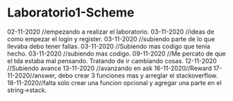 # Laboratorio1-Scheme
02-11-2020 //empezando a realizar el laboratorio.
03-11-2020 //ideas de como empezar el login y register.
03-11-2020 //subiendo parte de lo que llevaba debo tener fallas.
03-11-2020 //Subiendo mas codigo que tenia hecho.
03-11-2020 //subiendo mas codigo.
09-11-2020 //Me percato de que el tda estaba mal pensando. Tratando de ir cambiando cosas.
12-11-2020 //Subiendo avance
13-11-2020 //avanzando en ask
16-11-2020//Reward
17-11-2020//answer, debo crear 3 funciones mas y arreglar el stackoverflow.
18-11-2020//falta solo crear una funcion opcional y agregar una parte en el string->stack.